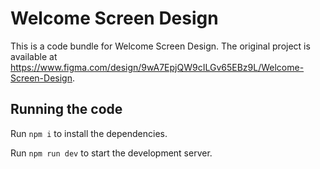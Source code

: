 
  # Welcome Screen Design

  This is a code bundle for Welcome Screen Design. The original project is available at https://www.figma.com/design/9wA7EpjQW9cILGv65EBz9L/Welcome-Screen-Design.

  ## Running the code

  Run `npm i` to install the dependencies.

  Run `npm run dev` to start the development server.
  